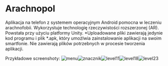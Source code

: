 # Arachnopol

Aplikacja na telefon z systemem operacyjnym Android pomocna w leczeniu arachnofobii. Wykorzystuje technologię rzeczywistości rozszerzonej (AR). Powstała przy użyciu platformy Unity.
*Uploadowane pliki zawierają jedynie kod programu i plik *.apk, który umożlwia zainstalowanie aplikacji na swoim smartfonie. Nie zawierają plików potrzebnych w procesie tworzenia aplikacji.

Przykładowe screenshoty:
![menu](https://user-images.githubusercontent.com/74016088/211010986-8b529250-4cae-45b5-ab18-41f9f2cfb1a2.jpg)![znacznik](https://user-images.githubusercontent.com/74016088/211011099-f89ed8a7-48e2-4f82-836f-eb64767c5e3d.png)![level11](https://user-images.githubusercontent.com/74016088/211011031-6642998f-0c65-4a70-9143-7811380573f5.jpg)![level18](https://user-images.githubusercontent.com/74016088/211011054-f5434d33-3368-4157-a78e-8e63787eba1e.jpg)![level23](https://user-images.githubusercontent.com/74016088/211011081-5ea6d68a-1c89-44df-91a1-d9e1fffc1c79.jpg)
